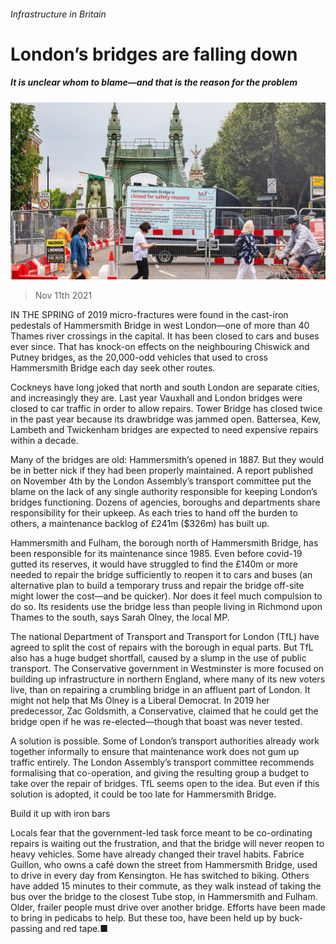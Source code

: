 ###### Infrastructure in Britain

# London’s bridges are falling down 

##### It is unclear whom to blame—and that is the reason for the problem 

![image](images/20211113_BRP004_0.jpg) 

> Nov 11th 2021 

IN THE SPRING of 2019 micro-fractures were found in the cast-iron pedestals of Hammersmith Bridge in west London—one of more than 40 Thames river crossings in the capital. It has been closed to cars and buses ever since. That has knock-on effects on the neighbouring Chiswick and Putney bridges, as the 20,000-odd vehicles that used to cross Hammersmith Bridge each day seek other routes.

Cockneys have long joked that north and south London are separate cities, and increasingly they are. Last year Vauxhall and London bridges were closed to car traffic in order to allow repairs. Tower Bridge has closed twice in the past year because its drawbridge was jammed open. Battersea, Kew, Lambeth and Twickenham bridges are expected to need expensive repairs within a decade.


Many of the bridges are old: Hammersmith’s opened in 1887. But they would be in better nick if they had been properly maintained. A report published on November 4th by the London Assembly’s transport committee put the blame on the lack of any single authority responsible for keeping London’s bridges functioning. Dozens of agencies, boroughs and departments share responsibility for their upkeep. As each tries to hand off the burden to others, a maintenance backlog of £241m ($326m) has built up.

Hammersmith and Fulham, the borough north of Hammersmith Bridge, has been responsible for its maintenance since 1985. Even before covid-19 gutted its reserves, it would have struggled to find the £140m or more needed to repair the bridge sufficiently to reopen it to cars and buses (an alternative plan to build a temporary truss and repair the bridge off-site might lower the cost—and be quicker). Nor does it feel much compulsion to do so. Its residents use the bridge less than people living in Richmond upon Thames to the south, says Sarah Olney, the local MP.

The national Department of Transport and Transport for London (TfL) have agreed to split the cost of repairs with the borough in equal parts. But TfL also has a huge budget shortfall, caused by a slump in the use of public transport. The Conservative government in Westminster is more focused on building up infrastructure in northern England, where many of its new voters live, than on repairing a crumbling bridge in an affluent part of London. It might not help that Ms Olney is a Liberal Democrat. In 2019 her predecessor, Zac Goldsmith, a Conservative, claimed that he could get the bridge open if he was re-elected—though that boast was never tested.

A solution is possible. Some of London’s transport authorities already work together informally to ensure that maintenance work does not gum up traffic entirely. The London Assembly’s transport committee recommends formalising that co-operation, and giving the resulting group a budget to take over the repair of bridges. TfL seems open to the idea. But even if this solution is adopted, it could be too late for Hammersmith Bridge.

Build it up with iron bars

Locals fear that the government-led task force meant to be co-ordinating repairs is waiting out the frustration, and that the bridge will never reopen to heavy vehicles. Some have already changed their travel habits. Fabrice Guillon, who owns a café down the street from Hammersmith Bridge, used to drive in every day from Kensington. He has switched to biking. Others have added 15 minutes to their commute, as they walk instead of taking the bus over the bridge to the closest Tube stop, in Hammersmith and Fulham. Older, frailer people must drive over another bridge. Efforts have been made to bring in pedicabs to help. But these too, have been held up by buck-passing and red tape.■

